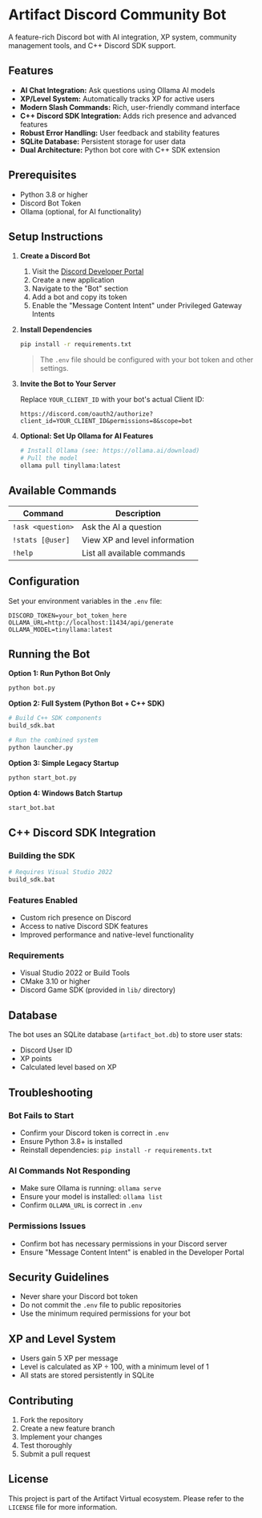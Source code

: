 # Artifact Discord Community Bot

A feature-rich Discord bot with AI integration, XP system, community management tools, and C++ Discord SDK support.

## Features

- **AI Chat Integration:** Ask questions using Ollama AI models
- **XP/Level System:** Automatically tracks XP for active users
- **Modern Slash Commands:** Rich, user-friendly command interface
- **C++ Discord SDK Integration:** Adds rich presence and advanced features
- **Robust Error Handling:** User feedback and stability features
- **SQLite Database:** Persistent storage for user data
- **Dual Architecture:** Python bot core with C++ SDK extension

## Prerequisites

- Python 3.8 or higher
- Discord Bot Token
- Ollama (optional, for AI functionality)

## Setup Instructions

1.  **Create a Discord Bot**
    1.  Visit the [Discord Developer Portal](https://discord.com/developers/applications)
    2.  Create a new application
    3.  Navigate to the "Bot" section
    4.  Add a bot and copy its token
    5.  Enable the "Message Content Intent" under Privileged Gateway Intents

2.  **Install Dependencies**

    ```bash
    pip install -r requirements.txt
    ```

    > The `.env` file should be configured with your bot token and other settings.

3.  **Invite the Bot to Your Server**

    Replace `YOUR_CLIENT_ID` with your bot's actual Client ID:

    ```
    https://discord.com/oauth2/authorize?client_id=YOUR_CLIENT_ID&permissions=8&scope=bot
    ```

4.  **Optional: Set Up Ollama for AI Features**

    ```bash
    # Install Ollama (see: https://ollama.ai/download)
    # Pull the model
    ollama pull tinyllama:latest
    ```

## Available Commands

| Command          | Description                      |
| ---------------- | -------------------------------- |
| `!ask <question>` | Ask the AI a question            |
| `!stats [@user]`  | View XP and level information    |
| `!help`           | List all available commands      |

## Configuration

Set your environment variables in the `.env` file:

```
DISCORD_TOKEN=your_bot_token_here
OLLAMA_URL=http://localhost:11434/api/generate
OLLAMA_MODEL=tinyllama:latest
```

## Running the Bot

**Option 1: Run Python Bot Only**

```bash
python bot.py
```

**Option 2: Full System (Python Bot + C++ SDK)**

```bash
# Build C++ SDK components
build_sdk.bat

# Run the combined system
python launcher.py
```

**Option 3: Simple Legacy Startup**

```bash
python start_bot.py
```

**Option 4: Windows Batch Startup**

```bash
start_bot.bat
```

## C++ Discord SDK Integration

### Building the SDK

```bash
# Requires Visual Studio 2022
build_sdk.bat
```

### Features Enabled

- Custom rich presence on Discord
- Access to native Discord SDK features
- Improved performance and native-level functionality

### Requirements

- Visual Studio 2022 or Build Tools
- CMake 3.10 or higher
- Discord Game SDK (provided in `lib/` directory)

## Database

The bot uses an SQLite database (`artifact_bot.db`) to store user stats:

- Discord User ID
- XP points
- Calculated level based on XP

## Troubleshooting

### Bot Fails to Start

- Confirm your Discord token is correct in `.env`
- Ensure Python 3.8+ is installed
- Reinstall dependencies: `pip install -r requirements.txt`

### AI Commands Not Responding

- Make sure Ollama is running: `ollama serve`
- Ensure your model is installed: `ollama list`
- Confirm `OLLAMA_URL` is correct in `.env`

### Permissions Issues

- Confirm bot has necessary permissions in your Discord server
- Ensure "Message Content Intent" is enabled in the Developer Portal

## Security Guidelines

- Never share your Discord bot token
- Do not commit the `.env` file to public repositories
- Use the minimum required permissions for your bot

## XP and Level System

- Users gain 5 XP per message
- Level is calculated as XP ÷ 100, with a minimum level of 1
- All stats are stored persistently in SQLite

## Contributing

1.  Fork the repository
2.  Create a new feature branch
3.  Implement your changes
4.  Test thoroughly
5.  Submit a pull request

## License

This project is part of the Artifact Virtual ecosystem. Please refer to the `LICENSE` file for more information.
